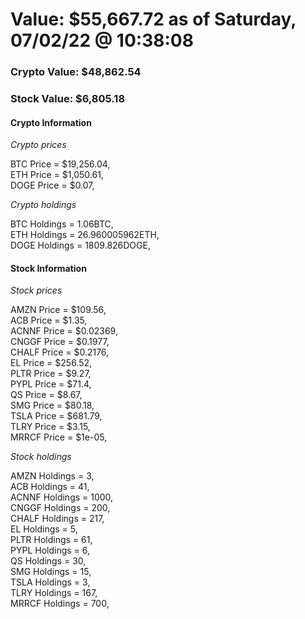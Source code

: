 # Value: $55,667.72 as of Saturday, 07/02/22 @ 10:38:08 

### Crypto Value: $48,862.54

### Stock Value: $6,805.18

#### Crypto Information 
*Crypto prices* 

BTC Price = $19,256.04,  
ETH Price = $1,050.61,  
DOGE Price = $0.07,  


*Crypto holdings* 

BTC Holdings = 1.06BTC,  
ETH Holdings = 26.960005962ETH,  
DOGE Holdings = 1809.826DOGE,  


#### Stock Information 

*Stock prices* 

AMZN Price = $109.56,  
ACB Price = $1.35,  
ACNNF Price = $0.02369,  
CNGGF Price = $0.1977,  
CHALF Price = $0.2176,  
EL Price = $256.52,  
PLTR Price = $9.27,  
PYPL Price = $71.4,  
QS Price = $8.67,  
SMG Price = $80.18,  
TSLA Price = $681.79,  
TLRY Price = $3.15,  
MRRCF Price = $1e-05,  


*Stock holdings* 

AMZN Holdings = 3,  
ACB Holdings = 41,  
ACNNF Holdings = 1000,  
CNGGF Holdings = 200,  
CHALF Holdings = 217,  
EL Holdings = 5,  
PLTR Holdings = 61,  
PYPL Holdings = 6,  
QS Holdings = 30,  
SMG Holdings = 15,  
TSLA Holdings = 3,  
TLRY Holdings = 167,  
MRRCF Holdings = 700,  


